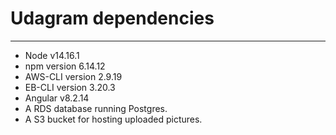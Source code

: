 # Udagram dependencies
---
+ Node v14.16.1 
+ npm version 6.14.12
+ AWS-CLI version 2.9.19
+ EB-CLI version 3.20.3
+ Angular v8.2.14
+ A RDS database running Postgres.
+ A S3 bucket for hosting uploaded pictures.